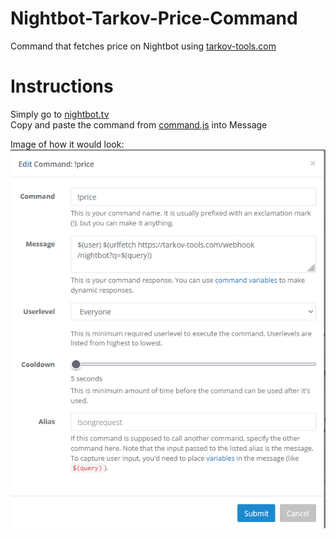 # Nightbot-Tarkov-Price-Command
Command that fetches price on Nightbot using [tarkov-tools.com](https://tarkov-tools.com/)

# Instructions
Simply go to [nightbot.tv](https://nightbot.tv/commands/custom)  
Copy and paste the command from [command.js](https://github.com/Schickendantzj/Nightbot-Tarkov-Price-Command/blob/main/command.js) into Message  

Image of how it would look:  
![Screenshot of Nightbot command](https://github.com/Schickendantzj/Nightbot-Tarkov-Price-Command/blob/main/Screenshot.png)
